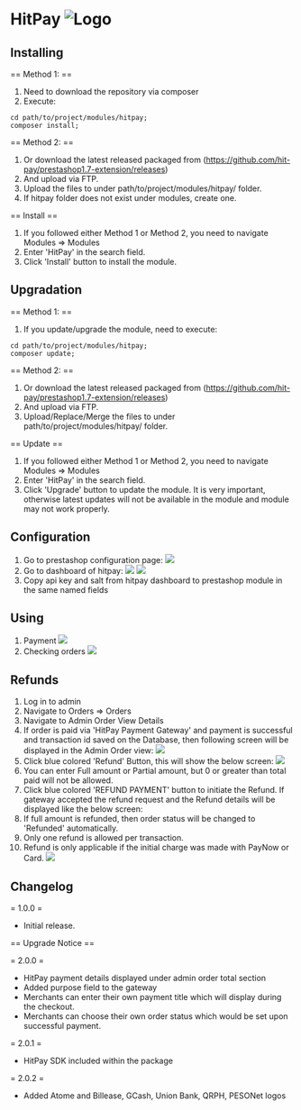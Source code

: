 # HitPay ![Logo](logo.png)

## Installing

== Method 1: ==

1. Need to download the repository via composer
2. Execute:
```shell
cd path/to/project/modules/hitpay;
composer install;
```
== Method 2: ==

1. Or download the latest released packaged from (https://github.com/hit-pay/prestashop1.7-extension/releases)
2. And upload via FTP.
3. Upload the files to under path/to/project/modules/hitpay/ folder.
4. If hitpay folder does not exist under modules, create one.

== Install ==

1. If you followed either Method 1 or Method 2, you need to navigate Modules => Modules
2. Enter 'HitPay' in the search field.
3. Click 'Install' button to install the module.


## Upgradation

== Method 1: ==

1. If you update/upgrade the module, need to execute:
```shell
cd path/to/project/modules/hitpay;
composer update;
```
== Method 2: ==

1. Or download the latest released packaged from (https://github.com/hit-pay/prestashop1.7-extension/releases)
2. And upload via FTP.
3. Upload/Replace/Merge the files to under path/to/project/modules/hitpay/ folder.

== Update ==

1. If you followed either Method 1 or Method 2, you need to navigate Modules => Modules
2. Enter 'HitPay' in the search field.
3. Click 'Upgrade' button to update the module. It is very important, otherwise latest updates will not be available in the module and module may not work properly.

## Configuration

1. Go to prestashop configuration page:
![](views/img/readme/admin2.png)
2. Go to dashboard of hitpay:
![](views/img/readme/admin3.png)
![](views/img/readme/admin4.png)
3. Copy api key and salt from hitpay dashboard to prestashop module in the same named fields

## Using

1. Payment
![](views/img/readme/admin5.png)
2. Checking orders
![](views/img/readme/admin6.png)

## Refunds

1. Log in to admin
2. Navigate to Orders ⇒ Orders
3. Navigate to Admin Order View Details
4. If order is paid via 'HitPay Payment Gateway' and payment is successful and transaction id saved on the Database, then following screen will be displayed in the Admin Order view:
![](views/img/readme/admin11.png)
5. Click blue colored 'Refund' Button, this will show the below screen:
![](views/img/readme/admin12.png)
6. You can enter Full amount or Partial amount, but 0 or greater than total paid will not be allowed.
7. Click blue colored 'REFUND PAYMENT' button to initiate the Refund. If gateway accepted the refund request and the Refund details will be displayed like the below screen:
8. If full amount is refunded, then order status will be changed to 'Refunded' automatically.
9. Only one refund is allowed per transaction.
10. Refund is only applicable if the initial charge was made with PayNow or Card.
![](views/img/readme/admin13.png)

## Changelog

= 1.0.0 =
* Initial release.

== Upgrade Notice ==

= 2.0.0 =
- HitPay payment details displayed under admin order total section
- Added purpose field to the gateway
- Merchants can enter their own payment title which will display during the checkout.
- Merchants can choose their own order status which would be set upon successful payment.

= 2.0.1 =
- HitPay SDK included within the package

= 2.0.2 =
- Added Atome and Billease, GCash, Union Bank, QRPH, PESONet logos